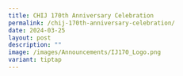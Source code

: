 ```yaml
---
title: CHIJ 170th Anniversary Celebration
permalink: /chij-170th-anniversary-celebration/
date: 2024-03-25
layout: post
description: ""
image: /images/Announcements/IJ170_Logo.png
variant: tiptap
---
```

